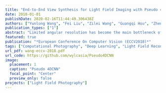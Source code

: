 ```yaml
---
title: "End-to-End View Synthesis for Light Field Imaging with Pseudo 4DCNN"
date: 2018-01-01
publishDate: 2020-02-16T11:44:49.306438Z
authors: ["Yunlong Wang", "Fei Liu", "Zilei Wang", "Guangqi Hou", "Zhenan Sun", "Tieniu Tan"]
publication_types: ["1"]
abstract: "Limited angular resolution has become the main bottleneck of microlens-based plenoptic cameras towards practical vision applications. Existing view synthesis methods mainly break the task into two steps, i.e. depth estimating and view warping, which are usually inefficient and produce artifacts over depth ambiguities. In this paper, an end-to-end deep learning framework is proposed to solve these problems by exploring Pseudo 4DCNN. Specifically, 2D strided convolutions operated on stacked EPIs and detail-restoration 3D CNNs connected with angular conversion are assembled to build the Pseudo 4DCNN. The key advantage is to efficiently synthesize dense 4D light fields from a sparse set of input views. The learning framework is well formulated as an entirely trainable problem, and all the weights can be recursively updated with standard backpropagation. The proposed framework is compared with state-of-the-art approaches on both genuine and synthetic light field databases, which achieves significant improvements of both image quality (+2 dB higher) and computational efficiency (over 10X faster). Furthermore, the proposed framework shows good performances in real-world applications such as biometrics and depth estimation."
featured: true
publication: "*European Conference On Computer Vision (ECCV2018)*"
tags: ["Computational Photography", "Deep Learning", "Light Field Reconstruction", "End-to-end View Synthesis", "Pseudo 4DCNN"]
url_pdf: wang-eccv-2018.pdf
url_code: https://github.com/wylcasia/Pseudo4DCNN
image:
  placement: 1
  caption: "Pseudo 4DCNN"
  focal_point: "Center"
  preview_only: false
projects: ["Light Field Photography"]
---
```


